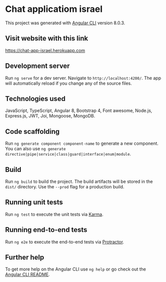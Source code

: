 # Chat applicatiom israel

This project was generated with [Angular CLI](https://github.com/angular/angular-cli) version 8.0.3.

## Visit website with this link

https://chat-app-israel.herokuapp.com

## Development server

Run `ng serve` for a dev server. Navigate to `http://localhost:4200/`. The app will automatically reload if you change any of the source files.

## Technologies used

JavaScript,
TypeScript,
Angular 8,
Bootstrap 4,
Font awesome,
Node.js,
Express.js,
JWT,
Joi,
Mongoose,
MongoDB.

## Code scaffolding

Run `ng generate component component-name` to generate a new component. You can also use `ng generate directive|pipe|service|class|guard|interface|enum|module`.

## Build

Run `ng build` to build the project. The build artifacts will be stored in the `dist/` directory. Use the `--prod` flag for a production build.

## Running unit tests

Run `ng test` to execute the unit tests via [Karma](https://karma-runner.github.io).

## Running end-to-end tests

Run `ng e2e` to execute the end-to-end tests via [Protractor](http://www.protractortest.org/).

## Further help

To get more help on the Angular CLI use `ng help` or go check out the [Angular CLI README](https://github.com/angular/angular-cli/blob/master/README.md).
